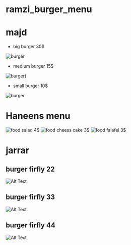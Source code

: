 # ramzi_burger_menu

# majd
* big burger 30$

![burger](http://nablusmarket.ps/pizzahouse/image/catalog/111dec/hum.jpg)
* medium burger 15$

![burger](http://nablusmarket.ps/pizzahouse/image/catalog/111dec/hum.jpg))
* small burger 10$

![burger](https://encrypted-tbn0.gstatic.com/images?q=tbn:ANd9GcSBH5x6q8qjrFp3zQ6AazhsV-jqfGdSgciGwSFKpbh-7UHUPwg8ag)


# Haneens menu
![food](https://s3.envato.com/files/200433990/Preview%20Images%20Set/Food%20Menu%20Trifold%20Brochure%20Vol.01%20-%20Back-01.jpg)                   salad           4$
![food](https://s3.envato.com/files/200433990/Preview%20Images%20Set/Food%20Menu%20Trifold%20Brochure%20Vol.01%20-%20Back-01.jpg)                   cheess cake     3$
![food](https://s3.envato.com/files/200433990/Preview%20Images%20Set/Food%20Menu%20Trifold%20Brochure%20Vol.01%20-%20Back-01.jpg)                   falafel         3$


# jarrar

## burger firfly 22
![Alt Text](https://scontent.fjrs2-1.fna.fbcdn.net/v/t1.0-1/12715490_10204020748678760_1612831134533411211_n.jpg?oh=045b289509bddaa0244f23ef825f7f65&oe=5A1A577A)
## burger firfly 33 
![Alt Text](https://scontent.fjrs2-1.fna.fbcdn.net/v/t1.0-1/12715490_10204020748678760_1612831134533411211_n.jpg?oh=045b289509bddaa0244f23ef825f7f65&oe=5A1A577A)
## burger firfly 44
![Alt Text](https://scontent.fjrs2-1.fna.fbcdn.net/v/t1.0-1/12715490_10204020748678760_1612831134533411211_n.jpg?oh=045b289509bddaa0244f23ef825f7f65&oe=5A1A577A)


